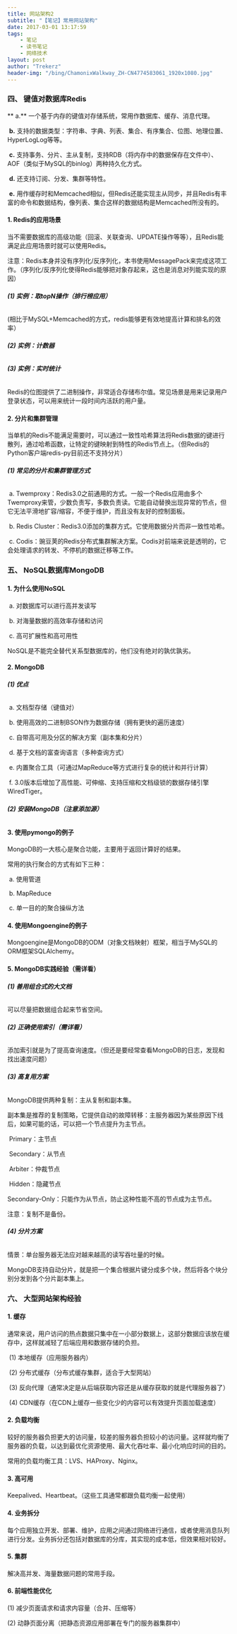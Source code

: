 ```yaml
---
title: 网站架构2
subtitle: "【笔记】常用网站架构"
date: 2017-03-01 13:17:59
tags: 
	- 笔记
	- 读书笔记
	- 网络技术
layout: post
author: "Trekerz"
header-img: "/bing/ChamonixWalkway_ZH-CN4774583061_1920x1080.jpg"
---
```




### **四、   键值对数据库Redis**

**	a.**    一个基于内存的键值对存储系统，常用作数据库、缓存、消息代理。

​	**b.**    支持的数据类型：字符串、字典、列表、集合、有序集合、位图、地理位置、HyperLogLog等等。

​	**c.**    支持事务、分片、主从复制，支持RDB（将内存中的数据保存在文件中）、AOF（类似于MySQL的binlog）两种持久化方式。

​	**d.**    还支持订阅、分发、集群等特性。

​	**e.**    用作缓存时和Memcached相似，但Redis还能实现主从同步，并且Redis有丰富的命令和数据结构，像列表、集合这样的数据结构是Memcached所没有的。

#### **1.    Redis的应用场景**

当不需要数据库的高级功能（回滚、关联查询、UPDATE操作等等），且Redis能满足此应用场景时就可以使用Redis。

注意：Redis本身并没有序列化/反序列化，本书使用MessagePack来完成这项工作。（序列化/反序列化使得Redis能够把对象存起来，这也是消息对列能实现的原因）

###### **(1)  实例：取topN操作（排行榜应用）**

​	(相比于MySQL+Memcached的方式，redis能够更有效地提高计算和排名的效率）

###### **(2)  实例：计数器**

###### **(3)  实例：实时统计**

Redis的位图提供了二进制操作，非常适合存储布尔值。常见场景是用来记录用户登录状态，可以用来统计一段时间内活跃的用户量。

#### **2.    分片和集群管理**

当单机的Redis不能满足需要时，可以通过一致性哈希算法将Redis数据的键进行散列，通过哈希函数，让特定的键映射到特性的Redis节点上。（但Redis的Python客户端redis-py目前还不支持分片）

###### **(1)  常见的分片和集群管理方式**

​	a.    Twemproxy：Redis3.0之前通用的方式。一般一个Redis应用由多个Twemproxy来管，少数负责写，多数负责读。它能自动替换出现异常的节点，但它无法平滑地扩容/缩容，不便于维护，而且没有友好的控制面板。

​	b.    Redis Cluster：Redis3.0添加的集群方式。它使用数据分片而非一致性哈希。

​	c.    Codis：豌豆荚的Redis分布式集群解决方案。Codis对前端来说是透明的，它会处理请求的转发、不停机的数据迁移等工作。

### **五、   NoSQL数据库MongoDB**

#### **1.    为什么使用NoSQL**

​	a.    对数据库可以进行高并发读写

​	b.    对海量数据的高效率存储和访问

​	c.    高可扩展性和高可用性

NoSQL是不能完全替代关系型数据库的，他们没有绝对的孰优孰劣。

#### **2.    MongoDB**

###### **(1)  优点**

​	a.    文档型存储（键值对）

​	b.    使用高效的二进制BSON作为数据存储（拥有更快的遍历速度）

​	c.    自带高可用及分区的解决方案（副本集和分片）

​	d.    基于文档的富查询语言（多种查询方式）

​	e.    内置聚合工具（可通过MapReduce等方式进行复杂的统计和并行计算）

​	f.     3.0版本后增加了高性能、可伸缩、支持压缩和文档级锁的数据存储引擎WiredTiger。

###### **(2)  安装MongoDB（注意添加源）**

#### **3.    使用pymongo的例子**

MongoDB的一大核心是聚合功能，主要用于返回计算好的结果。

常用的执行聚合的方式有如下三种：

​	a.    使用管道

​	b.    MapReduce

​	c.    单一目的的聚合操纵方法

#### **4.    使用Mongoengine的例子**

Mongoengine是MongoDB的ODM（对象文档映射）框架，相当于MySQL的ORM框架SQLAlchemy。

#### **5.    MongoDB实践经验（需详看）**

###### **(1)  善用组合式的大文档**

可以尽量把数据组合起来节省空间。

###### **(2)  正确使用索引（需详看）**

添加索引就是为了提高查询速度。（但还是要经常查看MongoDB的日志，发现和找出速度问题）

###### **(3)  高复用方案**

MongoDB提供两种复制：主从复制和副本集。

副本集是推荐的复制策略，它提供自动的故障转移：主服务器因为某些原因下线后，如果可能的话，可以把一个节点提升为主节点。

​	Primary：主节点

​	Secondary：从节点

​	Arbiter：仲裁节点

​	Hidden：隐藏节点

​	Secondary-Only：只能作为从节点，防止这种性能不高的节点成为主节点。

注意：复制不是备份。

###### **(4)  分片方案**

情景：单台服务器无法应对越来越高的读写吞吐量的时候。

MongoDB支持自动分片，就是把一个集合根据片键分成多个块，然后将各个块分别分发到各个分片副本集上。

### **六、  大型网站架构经验**

#### **1.     缓存**

通常来说，用户访问的热点数据只集中在一小部分数据上，这部分数据应该放在缓存中，这样就减轻了后端应用和数据存储的负担。

​	(1)  本地缓存（应用服务器内）

​	(2)  分布式缓存（分布式缓存集群，适合于大型网站）

​	(3)  反向代理（通常决定是从后端获取内容还是从缓存获取的就是代理服务器了）

​	(4)  CDN缓存（在CDN上缓存一些变化少的内容可以有效提升页面加载速度）

#### **2.     负载均衡**

较好的服务器负担更大的访问量，较差的服务器负担较小的访问量。这样就均衡了服务器的负载，以达到最优化资源使用、最大化吞吐率、最小化响应时间的目的。

常用的负载均衡工具：LVS、HAProxy、Nginx。

#### **3.     高可用**

Keepalived、Heartbeat。（这些工具通常都跟负载均衡一起使用）

#### **4.     业务拆分**

每个应用独立开发、部署、维护，应用之间通过网络进行通信，或者使用消息队列进行分发。业务拆分还包括对数据库的分库，其实现的成本低，但效果相对较好。

#### **5.     集群**

解决高并发、海量数据问题的常用手段。

#### **6.     前端性能优化**

(1)  减少页面请求和请求内容量（合并、压缩等）

(2)  动静页面分离（把静态资源应用部署在专门的服务器集群中）

<br/>

<br/>